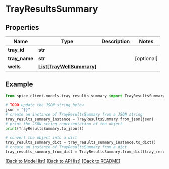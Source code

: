 # TrayResultsSummary


## Properties

Name | Type | Description | Notes
------------ | ------------- | ------------- | -------------
**tray_id** | **str** |  | 
**tray_name** | **str** |  | [optional] 
**wells** | [**List[TrayWellSummary]**](TrayWellSummary.md) |  | 

## Example

```python
from spice_client.models.tray_results_summary import TrayResultsSummary

# TODO update the JSON string below
json = "{}"
# create an instance of TrayResultsSummary from a JSON string
tray_results_summary_instance = TrayResultsSummary.from_json(json)
# print the JSON string representation of the object
print(TrayResultsSummary.to_json())

# convert the object into a dict
tray_results_summary_dict = tray_results_summary_instance.to_dict()
# create an instance of TrayResultsSummary from a dict
tray_results_summary_from_dict = TrayResultsSummary.from_dict(tray_results_summary_dict)
```
[[Back to Model list]](../README.md#documentation-for-models) [[Back to API list]](../README.md#documentation-for-api-endpoints) [[Back to README]](../README.md)


